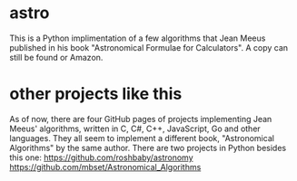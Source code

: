 # astro
This is a Python implimentation of a few algorithms that Jean Meeus published in his book "Astronomical Formulae for Calculators". A copy can still be found or Amazon.

# other projects like this
As of now, there are four GitHub pages of projects implementing Jean Meeus' algorithms, written in C, C#, C++, JavaScript, Go and other languages. They all seem to implement a different book, "Astronomical Algorithms" by the same author.
There are two projects in Python besides this one:
https://github.com/roshbaby/astronomy
https://github.com/mbset/Astronomical_Algorithms
